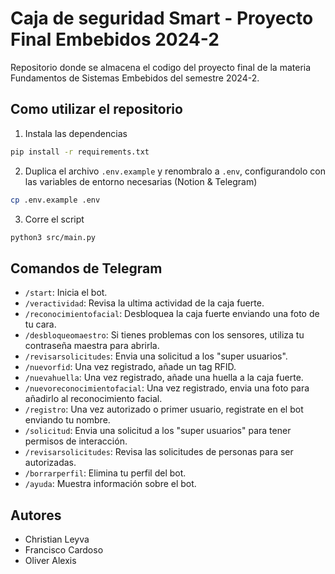 # Caja de seguridad Smart - Proyecto Final Embebidos 2024-2
 Repositorio donde se almacena el codigo del proyecto final de la materia Fundamentos de Sistemas Embebidos del semestre 2024-2.

## Como utilizar el repositorio

1. Instala las dependencias
```bash
pip install -r requirements.txt
```

2. Duplica el archivo `.env.example` y renombralo a `.env`, configurandolo con las variables de entorno necesarias (Notion & Telegram)
```bash
cp .env.example .env
```

3. Corre el script
```bash
python3 src/main.py
```

## Comandos de Telegram

- `/start`: Inicia el bot.
- `/veractividad`: Revisa la ultima actividad de la caja fuerte.
- `/reconocimientofacial`: Desbloquea la caja fuerte enviando una foto de tu cara.
- `/desbloqueomaestro`: Si tienes problemas con los sensores, utiliza tu contraseña maestra para abrirla.
- `/revisarsolicitudes`: Envia una solicitud a los "super usuarios".
- `/nuevorfid`: Una vez registrado, añade un tag RFID.
- `/nuevahuella`: Una vez registrado, añade una huella a la caja fuerte.
- `/nuevoreconocimientofacial`: Una vez registrado, envia una foto para añadirlo al reconocimiento facial.
- `/registro`: Una vez autorizado o primer usuario, registrate en el bot enviando tu nombre.
- `/solicitud`: Envia una solicitud a los "super usuarios" para tener permisos de interacción.
- `/revisarsolicitudes`: Revisa las solicitudes de personas para ser autorizadas.
- `/borrarperfil`: Elimina tu perfil del bot.
- `/ayuda`: Muestra información sobre el bot.

## Autores
- Christian Leyva
- Francisco Cardoso
- Oliver Alexis
